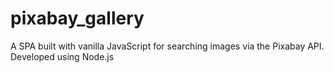 # pixabay_gallery
A SPA built with vanilla JavaScript for searching images via the Pixabay API. Developed using Node.js

